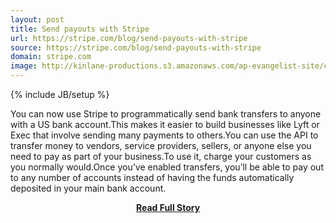 ```yaml
---
layout: post
title: Send payouts with Stripe
url: https://stripe.com/blog/send-payouts-with-stripe
source: https://stripe.com/blog/send-payouts-with-stripe
domain: stripe.com
image: http://kinlane-productions.s3.amazonaws.com/ap-evangelist-site/curated/screenshots/9595_stripe_com.png
---
```

{% include JB/setup %}<p>You can now use Stripe to programmatically send bank transfers to anyone with a US bank account.This makes it easier to build businesses like Lyft or Exec that involve sending many payments to others.You can use the API to transfer money to vendors, service providers, sellers, or anyone else you need to pay as part of your business.To use it, charge your customers as you normally would.Once you’ve enabled transfers, you’ll be able to pay out to any number of accounts instead of having the funds automatically deposited in your main bank account.</p>
<center><p><a href="https://stripe.com/blog/send-payouts-with-stripe" style='padding:25px; font-sze:18px; font-weight: bold;'>Read Full Story</a></p></center>
